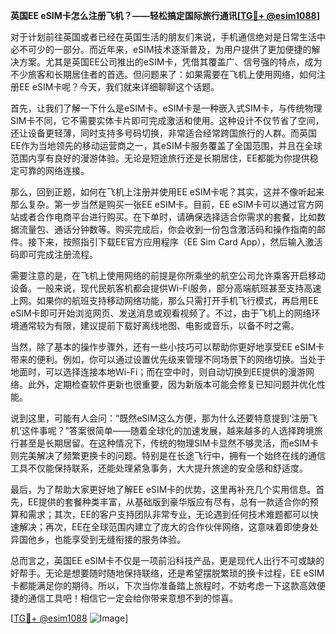 **英国EE eSIM卡怎么注册飞机？——轻松搞定国际旅行通讯[[TG💪+ @esim1088](https://t.me/s/esim1088)]**

对于计划前往英国或者已经在英国生活的朋友们来说，手机通信绝对是日常生活中必不可少的一部分。而近年来，eSIM技术逐渐普及，为用户提供了更加便捷的解决方案。尤其是英国EE公司推出的eSIM卡，凭借其覆盖广、信号强的特点，成为不少旅客和长期居住者的首选。但问题来了：如果需要在飞机上使用网络，如何注册EE eSIM卡呢？今天，我们就来详细聊聊这个话题。

首先，让我们了解一下什么是eSIM卡。eSIM卡是一种嵌入式SIM卡，与传统物理SIM卡不同，它不需要实体卡片即可完成激活和使用。这种设计不仅节省了空间，还让设备更轻薄，同时支持多号码切换，非常适合经常跨国旅行的人群。而英国EE作为当地领先的移动运营商之一，其eSIM卡服务覆盖了全国范围，并且在全球范围内享有良好的漫游体验。无论是短途旅行还是长期居住，EE都能为你提供稳定可靠的网络连接。

那么，回到正题，如何在飞机上注册并使用EE eSIM卡呢？其实，这并不像听起来那么复杂。第一步当然是购买一张EE eSIM卡。目前，EE eSIM卡可以通过官方网站或者合作电商平台进行购买。在下单时，请确保选择适合你需求的套餐，比如数据流量包、通话分钟数等。购买完成后，你会收到一份包含激活码和操作指南的邮件。接下来，按照指引下载EE官方应用程序（EE Sim Card App），然后输入激活码即可完成注册流程。

需要注意的是，在飞机上使用网络的前提是你所乘坐的航空公司允许乘客开启移动设备。一般来说，现代民航客机都会提供Wi-Fi服务，部分高端航班甚至支持高速上网。如果你的航班支持移动网络功能，那么只需打开手机飞行模式，再启用EE eSIM卡即可开始浏览网页、发送消息或观看视频了。不过，由于飞机上的网络环境通常较为有限，建议提前下载好离线地图、电影或音乐，以备不时之需。

当然，除了基本的操作步骤外，还有一些小技巧可以帮助你更好地享受EE eSIM卡带来的便利。例如，你可以通过设置优先级来管理不同场景下的网络切换。当处于地面时，可以选择连接本地Wi-Fi；而在空中时，则自动切换到EE提供的漫游网络。此外，定期检查软件更新也很重要，因为新版本可能会修复已知问题并优化性能。

说到这里，可能有人会问：“既然eSIM这么方便，那为什么还要特意提到‘注册飞机’这件事呢？”答案很简单——随着全球化的加速发展，越来越多的人选择跨境旅行甚至是长期居留。在这种情况下，传统的物理SIM卡显然不够灵活，而eSIM卡则完美解决了频繁更换卡的问题。特别是在长途飞行中，拥有一个始终在线的通信工具不仅能保持联系，还能处理紧急事务，大大提升旅途的安全感和舒适度。

最后，为了帮助大家更好地了解EE eSIM卡的优势，这里再补充几个实用信息。首先，EE提供的套餐种类丰富，从基础版到豪华版应有尽有，总有一款适合你的预算和需求；其次，EE的客户支持团队非常专业，无论遇到任何技术难题都可以快速解决；再次，EE在全球范围内建立了庞大的合作伙伴网络，这意味着即使身处异国他乡，也能享受到无缝衔接的服务体验。

总而言之，英国EE eSIM卡不仅是一项前沿科技产品，更是现代人出行不可或缺的好帮手。无论是想要随时随地保持联络，还是希望摆脱繁琐的换卡过程，EE eSIM卡都能满足你的期待。所以，下次当你准备踏上旅程时，不妨考虑一下这款高效便捷的通信工具吧！相信它一定会给你带来意想不到的惊喜。

[[TG💪+ @esim1088](https://t.me/s/esim1088) ![Image](https://i.postimg.cc/4NQfJmqS/Snipaste-2025-05-13-00-14-12.png)]